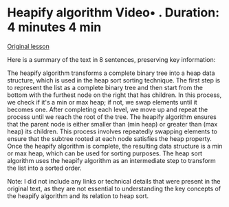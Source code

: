 # Heapify algorithm Video• . Duration: 4 minutes 4 min

[Original lesson](https://www.coursera.org/learn/uol-fundamentals-of-computer-science/lecture/1x4WY/heapify-algorithm)

Here is a summary of the text in 8 sentences, preserving key information:

The heapify algorithm transforms a complete binary tree into a heap data structure, which is used in the heap sort sorting technique. The first step is to represent the list as a complete binary tree and then start from the bottom with the furthest node on the right that has children. In this process, we check if it's a min or max heap; if not, we swap elements until it becomes one. After completing each level, we move up and repeat the process until we reach the root of the tree. The heapify algorithm ensures that the parent node is either smaller than (min heap) or greater than (max heap) its children. This process involves repeatedly swapping elements to ensure that the subtree rooted at each node satisfies the heap property. Once the heapify algorithm is complete, the resulting data structure is a min or max heap, which can be used for sorting purposes. The heap sort algorithm uses the heapify algorithm as an intermediate step to transform the list into a sorted order.

Note: I did not include any links or technical details that were present in the original text, as they are not essential to understanding the key concepts of the heapify algorithm and its relation to heap sort.

